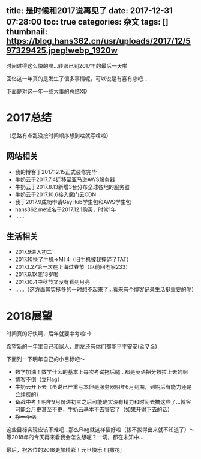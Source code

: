 title: 是时候和2017说再见了
date: 2017-12-31 07:28:00
toc: true
categories: 杂文
tags: []
thumbnail: https://blog.hans362.cn/usr/uploads/2017/12/597329425.jpeg!webp_1920w
---
时间过得这么快的嘛...转眼已到2017年的最后一天啦

回忆这一年真的是发生了很多事情呢，可以说是有喜有悲吧...


<!--more-->


下面是对这一年一些大事的总结XD

# 2017总结 #

（思路有点乱没按时间顺序想到啥就写啥啦）

## 网站相关 ##

 - 我的博客于2017.12.15正式装修完毕
 - 牛奶云于2017.7.4迁移至亚马逊AWS服务器
 - 牛奶云于2017.8.13新增3台分布全球各地的服务器
 - 牛奶云于2017.10.6接入魔门云CDN
 - 我于2017.9成功申请GayHub学生包和AWS学生包
 - hans362.me域名于2017.12.1购买，时常1年
 - ......

## 生活相关 ##

 - 2017.9进入初二
 - 2017.10换了手机->MI 4（旧手机被我摔碎了TAT）
 - 2017.1.27第一次在上海过春节（以前回老家233）
 - 2017.6.1X我13岁啦
 - 2017.10.4中秋节又没有看到月亮
 - ......（这方面其实挺多的一时想不起来了...看来有个博客记录生活挺重要的呢）

# 2018展望 #

时间真的好快啊，后年就要中考啦:-)

希望新的一年里自己和家人、朋友还有你们都能平平安安(≧∇≦)

下面列一下明年自己的小目标吧～

 - 数学加油！数学什么的基本上每次考试拖后腿...都是英语把分数拉上去的啊
 - 博客不倒（立Flag）
 - 牛奶云开下去（虽说已严重亏本但是服务器明年6月到期，到期后有能力还是会续费的）
 - 备战中考！明年9月份进初三之后可能确实没有精力和时间去搞这些了...博客可能会月更甚至不更，牛奶云基本不去管它了（如果开得下去的话）
 - ~~挣一个亿~~

这些目标实现应该不难吧...那么Flag就这样插好啦（拔不拔得出来就不知道了）～等2018年的今天再来看我会怎么想呢？一切，都在未知中...

最后，祝各位的2018更加精彩！元旦快乐！[撒花]